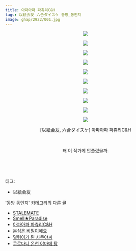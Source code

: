 ```yaml
---
title: 아파아파 파츄리C&H
tags: 以絵会友 六合ダイスケ 동방_동인지
image: ghap/2922/001.jpg
---
```

<div class="article">
<p style="text-align: center; clear: none; float: none;"><img src="{{ site.nasurl }}/ghap/2922/001.jpg"/></p>
<p style="text-align: center; clear: none; float: none;"><img src="{{ site.nasurl }}/ghap/2922/002.jpg"/></p>
<p style="text-align: center; clear: none; float: none;"><img src="{{ site.nasurl }}/ghap/2922/003.jpg"/></p>
<p style="text-align: center; clear: none; float: none;"><img src="{{ site.nasurl }}/ghap/2922/004.jpg"/></p>
<p style="text-align: center; clear: none; float: none;"><img src="{{ site.nasurl }}/ghap/2922/005.jpg"/></p>
<p style="text-align: center; clear: none; float: none;"><img src="{{ site.nasurl }}/ghap/2922/006.jpg"/></p>
<p style="text-align: center; clear: none; float: none;"><img src="{{ site.nasurl }}/ghap/2922/007.jpg"/></p>
<p style="text-align: center; clear: none; float: none;"><img src="{{ site.nasurl }}/ghap/2922/008.jpg"/></p>
<p style="text-align: center; clear: none; float: none;"><img src="{{ site.nasurl }}/ghap/2922/009.jpg"/></p>
<p style="text-align: center; clear: none; float: none;"><img src="{{ site.nasurl }}/ghap/2922/010.jpg"/></p>
<p style="text-align: center; clear: none; float: none;">[以絵会友, 六合ダイスケ] 아파아파 파츄리C&amp;H</p>
<p style="text-align: center; clear: none; float: none;"><br/></p>
<p style="text-align: center; clear: none; float: none;">왜 이 작가게 안풀렸을까.</p>
<p style="text-align: center; clear: none; float: none;"><br/></p>
<p><br/></p>
</div><div class="tagTrail">
<p>태그: </p>
<ul>
<li>以絵会友</li>
</ul>
</div><div class="another">
<p>'동방 동인지' 카테고리의 다른 글</p>
<ul>
<li><a href="/2016-12-17-ghap_2924">STALEMATE</a></li>
<li><a href="/2016-12-17-ghap_2923">Smell★Paradise</a></li>
<li><a href="/2016-12-16-ghap_2922">아파아파 파츄리C&amp;H</a></li>
<li><a href="/2016-12-16-ghap_2917">본심은 비밀이에요</a></li>
<li><a href="/2016-12-16-ghap_2914">덜렁이가 된 사쿠야씨</a></li>
<li><a href="/2016-12-16-ghap_2910">쿠로다니 온천 야마메 탕</a></li>
</ul>
</div><div class="cb_module cb_fluid">
<div class="cb_wrt cb_profile">
</div><!-- commentList close -->
</div>